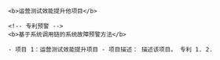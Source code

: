 <!-- 运营测试效能提升项目 -->

        <b>运营测试效能提升他项目</b>

        <!-- 专利预警 -->
        <b>基于系统调用链的系统故障预警方法</b>

        - 项目 1：运营测试效能提升项目 - 项目描述： 描述该项目。 专利 1. 2.
